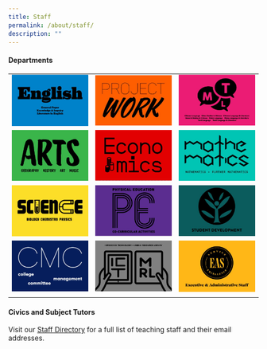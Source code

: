 ```yaml
---
title: Staff
permalink: /about/staff/
description: ""
---
```

#### **Departments**

|  |  |  |
| -------- | -------- | -------- |
| <a href="https://staging.d2ftoa31ukircm.amplifyapp.com/about/staff/english/"> <img style="width:100%" src="/images/english.jpg"> </a> | <a href="https://staging.d2ftoa31ukircm.amplifyapp.com/about/staff/pw/"> <img style="width:100%" src="/images/Staff/Project%20Work.jpg"> </a> | <a href="https://staging.d2ftoa31ukircm.amplifyapp.com/about/staff/mtl/"> <img style="width:100%" src="/images/Staff/MTL.jpg"> </a> |
| <a href="https://staging.d2ftoa31ukircm.amplifyapp.com/about/staff/arts/"> <img style="width:100%" src="/images/arts.jpg"> </a> | <a href="https://staging.d2ftoa31ukircm.amplifyapp.com/about/staff/econs/"> <img style="width:100%" src="/images/econs.jpg"> </a> | <a href="https://staging.d2ftoa31ukircm.amplifyapp.com/about/staff/maths/"> <img style="width:100%" src="/images/mathematics.jpg"> </a> |
| <a href="https://staging.d2ftoa31ukircm.amplifyapp.com/about/staff/science/"> <img style="width:100%" src="/images/Staff/Science.jpg"> </a> | <a href="https://staging.d2ftoa31ukircm.amplifyapp.com/about/staff/pe/"> <img style="width:100%" src="/images/Staff/Physical%20Education.jpg"> </a> | <a href="https://staging.d2ftoa31ukircm.amplifyapp.com/about/staff/sd/"> <img style="width:100%" src="/images/Student%20Development.jpg"> </a> |
| <a href="https://staging.d2ftoa31ukircm.amplifyapp.com/about/staff/cmc/"> <img style="width:100%" src="/images/CMC.jpg"> </a> | <a href="https://staging.d2ftoa31ukircm.amplifyapp.com/about/staff/ict-mrl/"> <img style="width:100%" src="/images/ICT%20MRL.jpg"> </a> | <a href="https://staging.d2ftoa31ukircm.amplifyapp.com/about/staff/eas/"> <img style="width:100%" src="/images/Staff/EAS.jpg"> </a> |
| | |

#### **Civics and Subject Tutors**

Visit our [Staff Directory](https://staging.d2ftoa31ukircm.amplifyapp.com/about/directory/) for a full list of teaching staff and their email addresses.